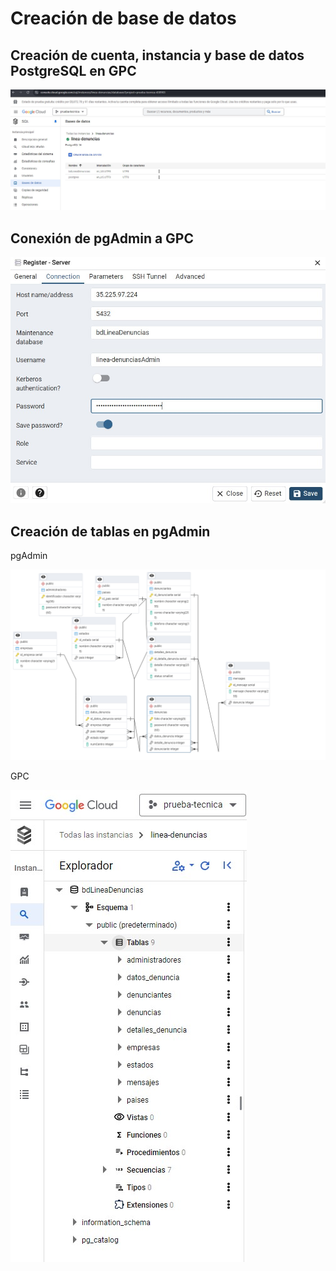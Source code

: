 # Creación de base de datos

## Creación de cuenta, instancia y base de datos PostgreSQL en GPC

![GPC - Panel](/db/img/gpc.jpg)

## Conexión de pgAdmin a GPC

![pgAdmin - Connection](/db/img/pgAdmin-connection.jpg)

## Creación de tablas en pgAdmin

pgAdmin

![pgAdmin - tablas](/db/img/pgAdmin-tablas.png)

GPC

![GPC - tablas](/db/img/gpc-tablas.jpg)

